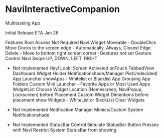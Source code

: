 NaviInteractiveCompanion
========================

Multitasking App

Initial Release ETA Jan 26

Features
   Root Access Not Required
   Navi Widget
      Moveable - DoubleClick Move
      Docks to the screen edge - Automatically, Always, Closest Edge
      Delete - Move to bottom right screen corner
-Gestures not set   Gesture Control Navi
      Swipe UP, DOWN, LEFT, RIGHT
- Not Implemented   Hey! Look! Screen 
      Activated onTouch
      TabbedView
          Dashboard
              Widget Holder
              Notificationshade/Manager
              Pie(Undecided)
          App Launcher
              showApps - Whitelist or Blacklist
              App Grouping
              App Folders 
              Custom Mini Launcher - Favorite Apps or Most Used Apps
          WidgetList
              Choose Widget Location (Homescreen, NaviPopup, Lockscreen) before Placement
              Custom Widget Dimentions before placement
              show Widgets - WhiteList or BlackList
              Clear Widgets
- Not Implemented    Notification Manager
        Mimics/Custom System Notificationshade
        
- Not Implemented    StatusBar Control
        Simulate StatusBar Button Presses with Navi
        Restrict System StatusBar from showing
